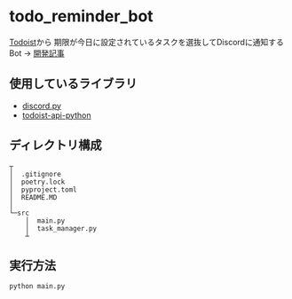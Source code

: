# todo_reminder_bot
[Todoist](https://todoist.com/ja)から
期限が今日に設定されているタスクを選抜してDiscordに通知するBot
$\rightarrow$ 
[開発記事](https://esa-pages.io/p/sharing/19485/posts/15/e201cf1359bd9cbc3561.html)

## 使用しているライブラリ
- [discord.py](https://discordpy.readthedocs.io/ja/latest/index.html)
- [todoist-api-python](https://developer.todoist.com/guides/#developing-with-todoist)

## ディレクトリ構成
```
┬
│  .gitignore
│  poetry.lock
│  pyproject.toml
│  README.MD
│  
└─src
    │  main.py
    │  task_manager.py
    ┴
```

## 実行方法
```
python main.py
```